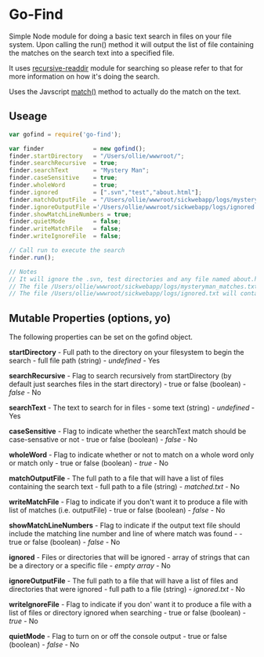 # Go-Find
Simple Node module for doing a basic text search in files on your file system. Upon calling the run() method it will output the list of file containing the matches on the search text into a specified file.

It uses [recursive-readdir](https://www.npmjs.com/package/recursive-readdir) module for searching so please refer to that for more information on how it's doing the search.

Uses the Javscript [match()](https://developer.mozilla.org/en-US/docs/Web/JavaScript/Reference/Global_Objects/String/match) method to actually do the match on the text.

## Useage
```javascript
var gofind = require('go-find');

var finder              = new gofind();
finder.startDirectory   = "/Users/ollie/wwwroot/";
finder.searchRecursive  = true;
finder.searchText       = "Mystery Man";
finder.caseSensitive    = true;
finder.wholeWord        = true;
finder.ignored          = [".svn","test","about.html"];
finder.matchOutputFile  = "/Users/ollie/wwwroot/sickwebapp/logs/mysteryman_matches.txt";
finder.ignoreOutputFile ='/Users/ollie/wwwroot/sickwebapp/logs/ignored.txt';
finder.showMatchLineNumbers = true;
finder.quietMode        = false;
finder.writeMatchFile   = false;
finder.writeIgnoreFile  = false;

// Call run to execute the search
finder.run();

// Notes
// It will ignore the .svn, test directories and any file named about.html
// The file /Users/ollie/wwwroot/sickwebapp/logs/mysteryman_matches.txt will contain a list of files that the text appears in
// The file /Users/ollie/wwwroot/sickwebapp/logs/ignored.txt will contain the files and directories that were ignored in the search

```

## Mutable Properties (options, yo)
The following properties can be set on the gofind object.


**startDirectory** 		- Full path to the directory on your filesystem to begin the search - full file path (string) - _undefined_ - Yes

**searchRecursive** 	- Flag to search recursively from startDirectory (by default just searches files in the start directory) - true or false (boolean) - _false_ - No

**searchText** 			- The text to search for in files - some text (string) - _undefined_ - Yes

**caseSensitive** 		- Flag to indicate whether the searchText match should be case-sensative or not - true or false (boolean) - _false_ - No

**wholeWord** 			- Flag to indicate whether or not to match on a whole word only or match only - true or false (boolean) - _true_ - No

**matchOutputFile** 	- The full path to a file that will have a list of files containing the search text - full path to a file (string) - _matched.txt_ - No

**writeMatchFile** 		- Flag to indicate if you don't want it to produce a file with list of matches (i.e. outputFile) - true or false (boolean) - _false_ - No

**showMatchLineNumbers** - Flag to indicate if the output text file should include the matching line number and line of where match was found -  - true or false (boolean) - _false_ - No

**ignored** 			- Files or directories that will be ignored - array of strings that can be a directory or a specific file - _empty array_ - No

**ignoreOutputFile** 	- The full path to a file that will have a list of files and directories that were ignored - full path to a file (string) - _ignored.txt_ - No

**writeIgnoreFile** 	- Flag to indicate if you don' want it to produce a file with a list of files or directory ignored when searching - true or false (boolean) - _true_ - No

**quietMode** 			- Flag to turn on or off the console output - true or false (boolean) - _false_ - No


